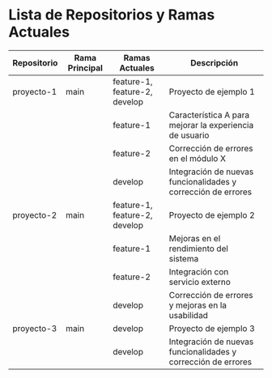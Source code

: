 # Lista de Repositorios y Ramas Actuales

| Repositorio | Rama Principal | Ramas Actuales | Descripción | 
| ----------- | -------------- | -------------- | ----------- |
| proyecto-1  | main           | feature-1, feature-2, develop | Proyecto de ejemplo 1 |
|             |                | feature-1       | Característica A para mejorar la experiencia de usuario |
|             |                | feature-2       | Corrección de errores en el módulo X |
|             |                | develop         | Integración de nuevas funcionalidades y corrección de errores |
| proyecto-2  | main           | feature-1, feature-2, develop | Proyecto de ejemplo 2 |
|             |                | feature-1       | Mejoras en el rendimiento del sistema |
|             |                | feature-2       | Integración con servicio externo |
|             |                | develop         | Corrección de errores y mejoras en la usabilidad |
| proyecto-3  | main           | develop | Proyecto de ejemplo 3 |
|             |                | develop         | Integración de nuevas funcionalidades y corrección de errores |
